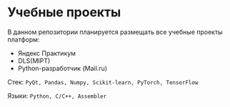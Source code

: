 # Учебные проекты

В данном репозитории планируется размещать все учебные проекты платформ:

- Яндекс Практикум
- DLS(MIPT)
- Python-разработчик (Mail.ru) 

Стек: `PyQt, Pandas, Numpy, Scikit-learn, PyTorch, TensorFlow`

Языки: `Python, C/C++, Assembler` 